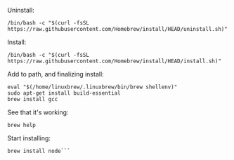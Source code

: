 Uninstall:

```/bin/bash -c "$(curl -fsSL https://raw.githubusercontent.com/Homebrew/install/HEAD/uninstall.sh)"```

Install:

```/bin/bash -c "$(curl -fsSL https://raw.githubusercontent.com/Homebrew/install/HEAD/install.sh)"```

Add to path, and finalizing install:

```echo 'eval "$(/home/linuxbrew/.linuxbrew/bin/brew shellenv)"' >> /home/pkostadinov/.profile
eval "$(/home/linuxbrew/.linuxbrew/bin/brew shellenv)"
sudo apt-get install build-essential
brew install gcc
```

See that it's working:

```brew help```

Start installing:

```brew install composer
brew install node```
